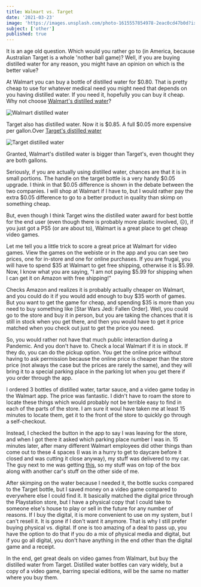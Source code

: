 ```yaml
---
title: Walmart vs. Target
date: '2021-03-23'
image: 'https://images.unsplash.com/photo-1615557854978-2eac0cd47b0d?ixid=MXwxMjA3fDB8MHxwaG90by1wYWdlfHx8fGVufDB8fHw%3D&ixlib=rb-1.2.1&auto=format&fit=crop&w=1050&q=80'
subject: ['other']
published: true
---
```


It is an age old question. Which would you rather go to (in America, because Australian Target is a whole 'nother ball game)? Well, if you are buying distilled water for any reason, you might have an opinion on which is the better value?

At Walmart you can buy a bottle of distilled water for $0.80. That is pretty cheap to use for whatever medical need you might need that depends on you having distilled water. If you need it, hopefully you can buy it cheap. Why not choose [Walmart's distilled water](https://rb.gy/oqv4hb)?

![Walmart distilled water](https://rb.gy/8zxrxt)

Target also has distilled water. Now it is $0.85. A full $0.05 more expensive per gallon.Over [Target's distilled water](https://rb.gy/d4m9cr)

![Target distilled water](https://rb.gy/lkrcz9)

Granted, Walmart's distilled water is bigger than Target's, even thought they are both gallons.

Seriously, if you are actually using distilled water, chances are that it is in small portions. The handle on the target bottle is a very handy $0.05 upgrade. I think in that $0.05 difference is shown in the debate between the two companies. I will shop at Walmart if I have to, but I would rather pay the extra $0.05 difference to go to a better product in quality than skimp on something cheap.

But, even though I think Target wins the distilled water award for best bottle for the end user (even though there is probably more plastic involved, ☹️), if you just got a PS5 (or are about to), Walmart is a great place to get cheap video games.

Let me tell you a little trick to score a great price at Walmart for video games. View the games on the webiste or in the app and you can see two prices, one for in-store and one for online purchases. If you are frugal, you will have to spend $35 at Walmart to get free shipping, otherwise it is $5.99. Now, I know what you are saying, "I am not paying $5.99 for shipping when I can get it on Amazon with free shipping!"

Checks Amazon and realizes it is probably actually cheaper on Walmart, and you could do it if you would add enough to buy $35 worth of games. But you want to get the game for cheap, and spending $35 is more than you need to buy something like [Star Wars Jedi: Fallen Order]. Well, you could go to the store and buy it in person, but you are taking the chances that it is still in stock when you get there, and then you would have to get it price matched when you check out just to get the price you need.

So, you would rather not have that much public interaction during a Pandemic. And you don't have to. Check a local Walmart if it is in stock. If they do, you can do the pickup option. You get the online price without having to ask permission because the online price is cheaper than the store price (not always the case but the prices are rarely the same), and they will bring it to a special parking place in the parking lot when you get there if you order through the app.

I ordered 3 bottles of distilled water, tartar sauce, and a video game today in the Walmart app. The price was fantastic. I didn't have to roam the store to locate these things which would probably not be terrible easy to find in each of the parts of the store. I am sure it woul have taken me at least 15 minutes to locate them, get it to the front of the store to quickly go through a self-checkout.

Instead, I checked the button in the app to say I was leaving for the store, and when I got there it asked which parking place number I was in. 15 minutes later, after many different Walmart employees did other things than come out to these 4 spaces (I was in a hurry to get to daycare before it closed and was cutting it close anyway), my stuff was delivered to my car. The guy next to me was getting [this](https://rb.gy/jgrgyn), so my stuff was on top of the box along with another car's stuff on the other side of me.

After skimping on the water because I needed it, the bottle sucks compared to the Target bottle, but I saved money on a video game compared to everywhere else I could find it. It basically matched the digital price through the Playstation store, but I have a physical copy that I could take to someone else's house to play or sell in the future for any number of reasons. If I buy the digital, it is more convenient to use on my system, but I can't resell it. It is gone if I don't want it anymore. That is why I still prefer buying physical vs. digital. If one is too amazing of a deal to pass up, you have the option to do that if you do a mix of physical media and digital, but if you go all digital, you don't have anything in the end other than the digital game and a receipt.

In the end, get great deals on video games from Walmart, but buy the distilled water from Target. Distilled water bottles can vary widely, but a copy of a video game, barring special editions, will be the same no matter where you buy them.
